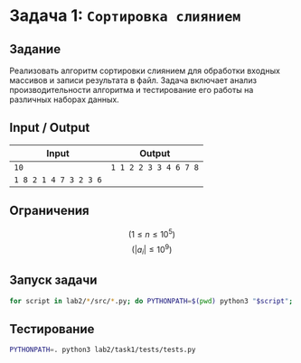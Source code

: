 # Задача 1: `Сортировка слиянием`
 
 ## Задание
 
 Реализовать алгоритм сортировки слиянием для обработки входных массивов и записи результата в файл. Задача включает анализ производительности алгоритма и тестирование его работы на различных наборах данных.
 
 ## Input / Output
 
 | Input          | Output                                   |
 | -------------- | ---------------------------------------- |
 | `10`             | `1 1 2 2 3 3 4 6 7 8`                             |
 | `1 8 2 1 4 7 3 2 3 6`    |                                          |
 
 ## Ограничения
$$ 
( 1 \leq n \leq 10^5 )  
$$
$$
( |a_i| \leq 10^9 )
$$
 ## Запуск задачи
 
 ```bash
 for script in lab2/*/src/*.py; do PYTHONPATH=$(pwd) python3 "$script"; done

 ```
 
 ## Тестирование
 
 ```bash
 PYTHONPATH=. python3 lab2/task1/tests/tests.py
 ```
 

